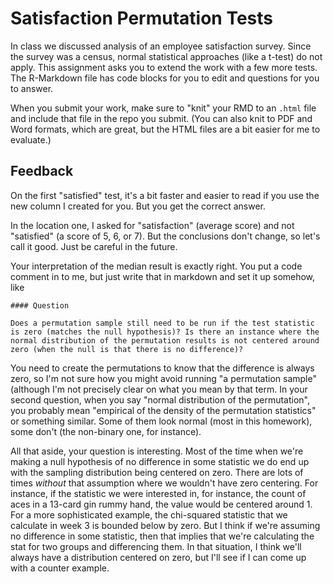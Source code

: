 
# Satisfaction Permutation Tests

In class we discussed analysis of an employee satisfaction survey. Since the survey was a census, 
normal statistical approaches (like a t-test) do not apply. This assignment asks you to 
extend the work with a few more tests. The R-Markdown file has code blocks for you to edit and 
questions for you to answer. 

When you submit your work, make sure to "knit" your RMD to an `.html` file and include that file in the repo you submit. (You can also knit to PDF and Word formats, which are great, but the HTML files are a bit easier for me to evaluate.) 

## Feedback 

On the first "satisfied" test, it's a bit faster and easier to read if you use the new column I created for you. But you get the correct answer.

In the location one, I asked for "satisfaction" (average score) and not "satisfied" (a score of 5, 6, or 7). But the conclusions don't change, so let's call it good. Just be careful in the future. 

Your interpretation of the median result is exactly right. You put a code comment in to me, but just write that in markdown and set it up somehow, like
```
#### Question

Does a permutation sample still need to be run if the test statistic is zero (matches the null hypothesis)? Is there an instance where the normal distribution of the permutation results is not centered around zero (when the null is that there is no difference)?
```

You need to create the permutations to know that the difference is always zero, so I'm not sure how you might avoid running "a permutation sample" (although I'm not precisely clear on what you mean by that term. In your second question, when you say "normal distribution of the permutation", you probably mean "empirical of the density of the permutation statistics" or something similar. Some of them look normal (most in this homework), some don't (the non-binary one, for instance). 

All that aside, your question is interesting. Most of the time when we're making a null hypothesis of no difference in some statistic we do end up with the sampling distribution being centered on zero. There are lots of times _without_ that assumption where we wouldn't have zero centering. For instance, if the statistic we were interested in, for instance, the count of aces in a 13-card gin rummy hand, the value would be centered around 1. For a more sophisticated example, the chi-squared statistic that we calculate in week 3 is bounded below by zero. But I think if we're assuming no difference in some statistic, then that implies that we're calculating the stat for two groups and differencing them. In that situation, I think we'll always have a distribution centered on zero, but I'll see if I can come up with a counter example. 
